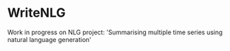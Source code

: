 # WriteNLG
Work in progress on NLG project: 'Summarising multiple time series  using natural language generation'
